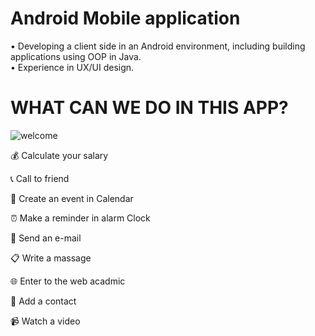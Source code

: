 <h1> Android Mobile application </h1>

• Developing a client side in an Android environment, including building applications using OOP in Java. <br>
• Experience in UX/UI design.

<h1>WHAT CAN WE DO IN THIS APP? </h1>

![welcome](https://user-images.githubusercontent.com/43930762/58762316-a184e180-8557-11e9-8b95-39ff55a6ca39.png)

:moneybag: Calculate your salary <br>

:telephone_receiver: Call to friend <br>

:calendar: Create an event in Calendar <br>

:alarm_clock: Make a reminder in alarm Clock <br>

:email: Send an e-mail <br>

:clipboard:	Write a massage <br>

:globe_with_meridians: Enter to the web acadmic <br>

:woman:	Add a contact <br>

:video_camera: Watch a video<br>
